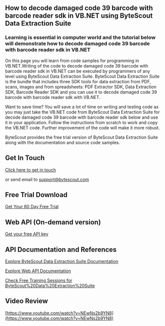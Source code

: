 ## How to decode damaged code 39 barcode with barcode reader sdk in VB.NET using ByteScout Data Extraction Suite

### Learning is essential in computer world and the tutorial below will demonstrate how to decode damaged code 39 barcode with barcode reader sdk in VB.NET

On this page you will learn from code samples for programming in VB.NET.Writing of the code to decode damaged code 39 barcode with barcode reader sdk in VB.NET can be executed by programmers of any level using ByteScout Data Extraction Suite. ByteScout Data Extraction Suite is the bundle that includes three SDK tools for data extraction from PDF, scans, images and from spreadsheets: PDF Extractor SDK, Data Extraction SDK, Barcode Reader SDK and you can use it to decode damaged code 39 barcode with barcode reader sdk with VB.NET.

Want to save time? You will save a lot of time on writing and testing code as you may just take the VB.NET code from ByteScout Data Extraction Suite for decode damaged code 39 barcode with barcode reader sdk below and use it in your application. Follow the instructions from scratch to work and copy the VB.NET code. Further improvement of the code will make it more robust.

ByteScout provides the free trial version of ByteScout Data Extraction Suite along with the documentation and source code samples.

## Get In Touch

[Click here to get in touch](https://bytescout.zendesk.com/hc/en-us/requests/new?subject=ByteScout%20Data%20Extraction%20Suite%20Question)

or send email to [support@bytescout.com](mailto:support@bytescout.com?subject=ByteScout%20Data%20Extraction%20Suite%20Question) 

## Free Trial Download

[Get Your 60 Day Free Trial](https://bytescout.com/download/web-installer?utm_source=github-readme)

## Web API (On-demand version)

[Get your free API key](https://pdf.co/documentation/api?utm_source=github-readme)

## API Documentation and References

[Explore ByteScout Data Extraction Suite Documentation](https://bytescout.com/documentation/index.html?utm_source=github-readme)

[Explore Web API Documentation](https://pdf.co/documentation/api?utm_source=github-readme)

[Check Free Training Sessions for ByteScout%20Data%20Extraction%20Suite](https://academy.bytescout.com/)

## Video Review

[https://www.youtube.com/watch?v=NEwNs2b9YN8](https://www.youtube.com/watch?v=NEwNs2b9YN8)